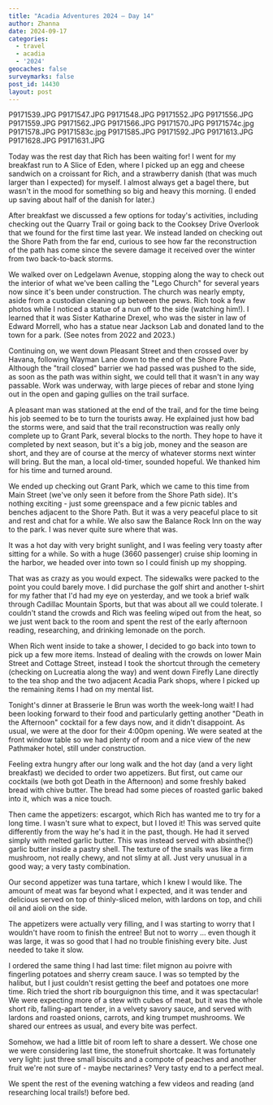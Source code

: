 ```yaml
---
title: "Acadia Adventures 2024 – Day 14"
author: Zhanna
date: 2024-09-17
categories: 
  - travel
  - acadia
  - '2024'
geocaches: false
surveymarks: false
post_id: 14430
layout: post
---
```


P9171539.JPG
P9171547.JPG
P9171548.JPG
P9171552.JPG
P9171556.JPG
P9171559.JPG
P9171562.JPG
P9171566.JPG
P9171570.JPG
P9171574c.jpg
P9171578.JPG
P9171583c.jpg
P9171585.JPG
P9171592.JPG
P9171613.JPG
P9171628.JPG
P9171631.JPG

Today was the rest day that Rich has been waiting for! I went for my breakfast run to A Slice of Eden, where I picked up an egg and cheese sandwich on a croissant for Rich, and a strawberry danish (that was much larger than I expected) for myself. I almost always get a bagel there, but wasn't in the mood for something so big and heavy this morning. (I ended up saving about half of the danish for later.)

After breakfast we discussed a few options for today's activities, including checking out the Quarry Trail or going back to the Cooksey Drive Overlook that we found for the first time last year. We instead landed on checking out the Shore Path from the far end, curious to see how far the reconstruction of the path has come since the severe damage it received over the winter from two back-to-back storms.

We walked over on Ledgelawn Avenue, stopping along the way to check out the interior of what we've been calling the "Lego Church" for several years now since it's been under construction. The church was nearly empty, aside from a custodian cleaning up between the pews. Rich took a few photos while I noticed a statue of a nun off to the side (watching him!). I learned that it was Sister Katharine Drexel, who was the sister in law of Edward Morrell, who has a statue near Jackson Lab and donated land to the town for a park. (See notes from 2022 and 2023.)

Continuing on, we went down Pleasant Street and then crossed over by Havana, following Wayman Lane down to the end of the Shore Path. Although the "trail closed" barrier we had passed was pushed to the side, as soon as the path was within sight, we could tell that it wasn't in any way passable. Work was underway, with large pieces of rebar and stone lying out in the open and gaping gullies on the trail surface.

A pleasant man was stationed at the end of the trail, and for the time being his job seemed to be to turn the tourists away. He explained just how bad the storms were, and said that the trail reconstruction was really only complete up to Grant Park, several blocks to the north. They hope to have it completed by next season, but it's a big job, money and the season are short, and they are of course at the mercy of whatever storms next winter will bring. But the man, a local old-timer, sounded hopeful. We thanked him for his time and turned around.

We ended up checking out Grant Park, which we came to this time from Main Street (we've only seen it before from the Shore Path side). It's nothing exciting - just some greenspace and a few picnic tables and benches adjacent to the Shore Path. But it was a very peaceful place to sit and rest and chat for a while. We also saw the Balance Rock Inn on the way to the park. I was never quite sure where that was.

It was a hot day with very bright sunlight, and I was feeling very toasty after sitting for a while. So with a huge (3660 passenger) cruise ship looming in the harbor, we headed over into town so I could finish up my shopping.

That was as crazy as you would expect. The sidewalks were packed to the point you could barely move. I did purchase the golf shirt and another t-shirt for my father that I'd had my eye on yesterday, and we took a brief walk through Cadillac Mountain Sports, but that was about all we could tolerate. I couldn't stand the crowds and Rich was feeling wiped out from the heat, so we just went back to the room and spent the rest of the early afternoon reading, researching, and drinking lemonade on the porch.

When Rich went inside to take a shower, I decided to go back into town to pick up a few more items. Instead of dealing with the crowds on lower Main Street and Cottage Street, instead I took the shortcut through the cemetery (checking on Lucreatia along the way) and went down Firefly Lane directly to the tea shop and the two adjacent Acadia Park shops, where I picked up the remaining items I had on my mental list.

Tonight's dinner at Brasserie le Brun was worth the week-long wait! I had been looking forward to their food and particularly getting another "Death in the Afternoon" cocktail for a few days now, and it didn't disappoint. As usual, we were at the door for their 4:00pm opening. We were seated at the front window table so we had plenty of room and a nice view of the new Pathmaker hotel, still under construction. 

Feeling extra hungry after our long walk and the hot day (and a very light breakfast) we decided to order two appetizers. But first, out came our cocktails (we both got Death in the Afternoon) and some freshly baked bread with chive butter. The bread had some pieces of roasted garlic baked into it, which was a nice touch.

Then came the appetizers: escargot, which Rich has wanted me to try for a long time. I wasn't sure what to expect, but I loved it! This was served quite differently from the way he's had it in the past, though. He had it served simply with melted garlic butter. This was instead served with absinthe(!) garlic butter inside a pastry shell. The texture of the snails was like a firm mushroom, not really chewy, and not slimy at all. Just very unusual in a good way; a very tasty combination.

Our second appetizer was tuna tartare, which I knew I would like. The amount of meat was far beyond what I expected, and it was tender and delicious served on top of thinly-sliced melon, with lardons on top, and chili oil and aioli on the side.

The appetizers were actually very filling, and I was starting to worry that I wouldn't have room to finish the entree! But not to worry ... even though it was large, it was so good that I had no trouble finishing every bite. Just needed to take it slow. 

I ordered the same thing I had last time: filet mignon au poivre with fingerling potatoes and sherry cream sauce. I was so tempted by the halibut, but I just couldn't resist getting the beef and potatoes one more time. Rich tried the short rib bourguignon this time, and it was spectacular! We were expecting more of a stew with cubes of meat, but it was the whole short rib, falling-apart tender, in a velvety savory sauce, and served with lardons and roasted onions, carrots, and king trumpet mushrooms. We shared our entrees as usual, and every bite was perfect.

Somehow, we had a little bit of room left to share a dessert. We chose one we were considering last time, the stonefruit shortcake. It was fortunately very light: just three small biscuits and a compote of peaches and another fruit we're not sure of - maybe nectarines? Very tasty end to a perfect meal.

We spent the rest of the evening watching a few videos and reading (and researching local trails!) before bed.
